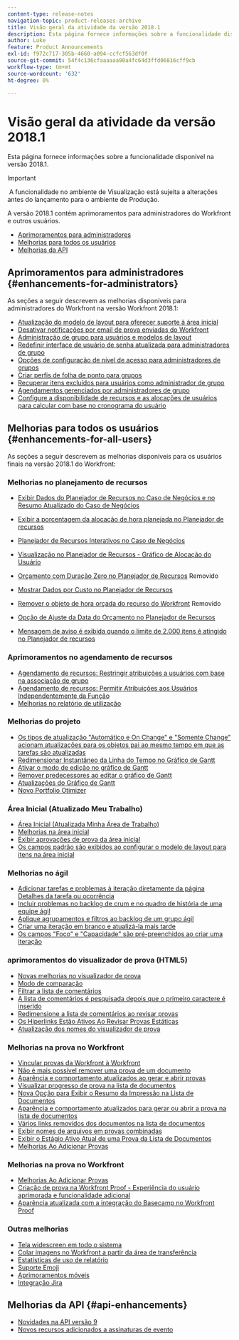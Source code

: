 ```yaml
---
content-type: release-notes
navigation-topic: product-releases-archive
title: Visão geral da atividade da versão 2018.1
description: Esta página fornece informações sobre a funcionalidade disponível na versão 2018.1.
author: Luke
feature: Product Announcements
exl-id: f972c717-305b-4660-a094-ccfcf563df0f
source-git-commit: 54f4c136cfaaaaaa90a4fc64d3ffd06816cff9cb
workflow-type: tm+mt
source-wordcount: '632'
ht-degree: 0%

---
```


# Visão geral da atividade da versão 2018.1

Esta página fornece informações sobre a funcionalidade disponível na versão 2018.1.  

>[!IMPORTANT]
>
> A funcionalidade no ambiente de Visualização está sujeita a alterações antes do lançamento para o ambiente de Produção.

A versão 2018.1 contém aprimoramentos para administradores do Workfront e outros usuários.

* [Aprimoramentos para administradores](#enhancements-for-administrators)
* [Melhorias para todos os usuários](#enhancements-for-all-users)
* [Melhorias da API](#api-enhancements)

## Aprimoramentos para administradores {#enhancements-for-administrators}

As seções a seguir descrevem as melhorias disponíveis para administradores do Workfront na versão Workfront 2018.1:

* [Atualização do modelo de layout para oferecer suporte à área inicial](../../../../product-announcements/product-releases/quarterly-release-archive/2018.1-release-activity/2018.1-beta-1-release-activity.md#updated-layout-template-to-support-the-home-area)
* [Desativar notificações por email de prova enviadas do Workfront](../../../../product-announcements/product-releases/quarterly-release-archive/2018.1-release-activity/2018.1-beta-1-release-activity.md#disable-proofing-email-notifications)
* [Administração de grupo para usuários e modelos de layout](../../../../product-announcements/product-releases/quarterly-release-archive/2018.1-release-activity/2018.1-beta-2-release-activity.md#group-administration-for-users-and-layout-templates)
* [Redefinir interface de usuário de senha atualizada para administradores de grupo](../../../../product-announcements/product-releases/quarterly-release-archive/2018.1-release-activity/2018.1-beta-3-release-activity.md#reset-password-ui-updated-for-group-administrators)
* [Opções de configuração de nível de acesso para administradores de grupos](../../../../product-announcements/product-releases/quarterly-release-archive/2018.1-release-activity/2018.1-beta-3-release-activity.md#access-level-setup-options-for-group-administrators)
* [Criar perfis de folha de ponto para grupos](../../../../product-announcements/product-releases/quarterly-release-archive/2018.1-release-activity/2018.1-beta-3-release-activity.md#create-timesheet-profiles-for-groups)
* [Recuperar itens excluídos para usuários como administrador de grupo](../../../../product-announcements/product-releases/quarterly-release-archive/2018.1-release-activity/2018.1-beta-3-release-activity.md#recover-deleted-items-for-users-as-a-group-administrator)
* [Agendamentos gerenciados por administradores de grupo](../../../../product-announcements/product-releases/quarterly-release-archive/2018.1-release-activity/2018.1-beta-4-release-activity.md#schedules-managed-by-group-administrators) 
* [Configure a disponibilidade de recursos e as alocações de usuários para calcular com base no cronograma do usuário](../../../../product-announcements/product-releases/quarterly-release-archive/2018.1-release-activity/2018.1-beta-final-release-activity.md#configure-resource-availability-and-user-allocations)

## Melhorias para todos os usuários {#enhancements-for-all-users}

As seções a seguir descrevem as melhorias disponíveis para os usuários finais na versão 2018.1 do Workfront:

### Melhorias no planejamento de recursos

* [Exibir Dados do Planejador de Recursos no Caso de Negócios e no Resumo Atualizado do Caso de Negócios](../../../../product-announcements/product-releases/quarterly-release-archive/2018.1-release-activity/2018.1-beta-1-release-activity.md#display-resource-planner-data-under-the-business-case)
* [Exibir a porcentagem da alocação de hora planejada no Planejador de recursos](../../../../product-announcements/product-releases/quarterly-release-archive/2018.1-release-activity/2018.1-beta-1-release-activity.md#display-the-percentage-of-planned-hour-allocation-in-the-resource-planner)
* [Planejador de Recursos Interativos no Caso de Negócios](../../../../product-announcements/product-releases/quarterly-release-archive/2018.1-release-activity/2018.1-beta-2-release-activity.md#interactive-resource-planner-in-the-business-case)
* [Visualização no Planejador de Recursos - Gráfico de Alocação do Usuário](../../../../product-announcements/product-releases/quarterly-release-archive/2018.1-release-activity/2018.1-beta-2-release-activity.md#visualization-in-the-resource-planner) 
* [Orçamento com Duração Zero no Planejador de Recursos](../../../../product-announcements/product-releases/quarterly-release-archive/2018.1-release-activity/2018.1-beta-3-release-activity.md#budget-with-zero-duration-in-the-resource-planner)  Removido

* [Mostrar Dados por Custo no Planejador de Recursos](../../../../product-announcements/product-releases/quarterly-release-archive/2018.1-release-activity/2018.1-beta-3-release-activity.md#show-data-by-cost-in-the-resource-planner)
* [Remover o objeto de hora orçada do recurso do Workfront](../../../../product-announcements/product-releases/quarterly-release-archive/2018.1-release-activity/2018.1-beta-4-release-activity.md#remove-resource-budgeted-hour-object-from-workfront)  Removido

* [Opção de Ajuste da Data do Orçamento no Planejador de Recursos](../../../../product-announcements/product-releases/quarterly-release-archive/2018.1-release-activity/2018.1-beta-4-release-activity.md#budget-date-adjustment-option-in-the-resource-planner) 
* [Mensagem de aviso é exibida quando o limite de 2.000 itens é atingido no Planejador de recursos](../../../../product-announcements/product-releases/quarterly-release-archive/2018.1-release-activity/2018.1-beta-final-release-activity.md#warning-message-displays-when-the-2000-item-limit-is-reached)

### Aprimoramentos no agendamento de recursos

* [Agendamento de recursos: Restringir atribuições a usuários com base na associação de grupo](../../../../product-announcements/product-releases/quarterly-release-archive/2018.1-release-activity/2018.1-beta-4-release-activity.md#restrict-assignments-to-users-based-on-group) 
* [Agendamento de recursos: Permitir Atribuições aos Usuários Independentemente da Função](../../../../product-announcements/product-releases/quarterly-release-archive/2018.1-release-activity/2018.1-beta-4-release-activity.md#allow-assignments-to-users-regardless-of-role) 
* [Melhorias no relatório de utilização](../../../../product-announcements/product-releases/quarterly-release-archive/2018.1-release-activity/2018.1-beta-4-release-activity.md#utilization-report-improvements) 

### Melhorias do projeto

* [Os tipos de atualização &quot;Automático e On Change&quot; e &quot;Somente Change&quot; acionam atualizações para os objetos pai ao mesmo tempo em que as tarefas são atualizadas](../../../../product-announcements/product-releases/quarterly-release-archive/2018.1-release-activity/2018.1-beta-1-release-activity.md#update-types-trigger-updates-to-the-parent-object)
* [Redimensionar Instantâneo da Linha do Tempo no Gráfico de Gantt](../../../../product-announcements/product-releases/quarterly-release-archive/2018.1-release-activity/2018.1-beta-2-release-activity.md#resize-timeline-snapshot-on-the-gantt-chart)
* [Ativar o modo de edição no gráfico de Gantt](../../../../product-announcements/product-releases/quarterly-release-archive/2018.1-release-activity/2018.1-beta-3-release-activity.md#enable-edit-mode-in-gantt) 
* [Remover predecessores ao editar o gráfico de Gantt](../../../../product-announcements/product-releases/quarterly-release-archive/2018.1-release-activity/2018.1-beta-3-release-activity.md#remove-predecessors-when-editing-the-gantt-chart)
* [Atualizações do Gráfico de Gantt](../../../../product-announcements/product-releases/quarterly-release-archive/2018.1-release-activity/2018.1-beta-4-release-activity.md#gantt-chart-updates) 
* [Novo Portfolio Otimizer](../../../../product-announcements/product-releases/quarterly-release-archive/2018.1-release-activity/2018.1-beta-4-release-activity.md#new-portfolio-optimizer) 

### Área Inicial (Atualizado Meu Trabalho)

* [Área Inicial (Atualizada Minha Área de Trabalho)](../../../../product-announcements/product-releases/quarterly-release-archive/2018.1-release-activity/2018.1-beta-1-release-activity.md#home-area)
* [Melhorias na área inicial](../../../../product-announcements/product-releases/quarterly-release-archive/2018.1-release-activity/2018.1-beta-2-release-activity.md#improvements-in-the-home-area)
* [Exibir aprovações de prova da área inicial](../../../../product-announcements/product-releases/quarterly-release-archive/2018.1-release-activity/2018.1-beta-3-release-activity.md#view-proof-approvals-from-the-home-area)
* [Os campos padrão são exibidos ao configurar o modelo de layout para itens na área inicial](../../../../product-announcements/product-releases/quarterly-release-archive/2018.1-release-activity/2018.1-beta-3-release-activity.md#default-fields-are-displayed-when-configuring-the-layout-template-for-the-home-area)

### Melhorias no ágil

* [Adicionar tarefas e problemas à iteração diretamente da página Detalhes da tarefa ou ocorrência](../../../../product-announcements/product-releases/quarterly-release-archive/2018.1-release-activity/2018.1-beta-3-release-activity.md#add-tasks-and-issues-to-the-iteration-directly-from-the-task-or-issue)
* [Incluir problemas no backlog de crum e no quadro de história de uma equipe ágil](../../../../product-announcements/product-releases/quarterly-release-archive/2018.1-release-activity/2018.1-beta-3-release-activity.md#include-issues-on-the-scrum-backlog)
* [Aplique agrupamentos e filtros ao backlog de um grupo ágil](../../../../product-announcements/product-releases/quarterly-release-archive/2018.1-release-activity/2018.1-beta-3-release-activity.md#apply-groupings-and-filters-to-the-backlog)
* [Criar uma iteração em branco e atualizá-la mais tarde](../../../../product-announcements/product-releases/quarterly-release-archive/2018.1-release-activity/2018.1-beta-3-release-activity.md#create-a-blank-iteration-and-update-it-later)
* [Os campos &quot;Foco&quot; e &quot;Capacidade&quot; são pré-preenchidos ao criar uma iteração](../../../../product-announcements/product-releases/quarterly-release-archive/2018.1-release-activity/2018.1-beta-3-release-activity.md#focus-and-capacity-fields-are-prepopulated)

### aprimoramentos do visualizador de prova (HTML5)

* [Novas melhorias no visualizador de prova](../../../../product-announcements/product-releases/quarterly-release-archive/2018.1-release-activity/2018.1-beta-2-release-activity.md#html5-proofing-viewer-improvements) 
* [Modo de comparação](../../../../product-announcements/product-releases/quarterly-release-archive/2018.1-release-activity/2018.1-beta-3-release-activity.md#compare-mode)
* [Filtrar a lista de comentários](../../../../product-announcements/product-releases/quarterly-release-archive/2018.1-release-activity/2018.1-beta-3-release-activity.md#filter-comment-list)
* [A lista de comentários é pesquisada depois que o primeiro caractere é inserido](../../../../product-announcements/product-releases/quarterly-release-archive/2018.1-release-activity/2018.1-beta-3-release-activity.md#comment-list-is-searched-after-first-character)
* [Redimensione a lista de comentários ao revisar provas](../../../../product-announcements/product-releases/quarterly-release-archive/2018.1-release-activity/2018.1-beta-4-release-activity.md#resize-the-comment-list-when-reviewing-proofs) 
* [Os Hiperlinks Estão Ativos Ao Revisar Provas Estáticas](../../../../product-announcements/product-releases/quarterly-release-archive/2018.1-release-activity/2018.1-beta-4-release-activity.md#hyperlinks-are-active-when-reviewing-static-proofs) 
* [Atualização dos nomes do visualizador de prova](../../../../product-announcements/product-releases/quarterly-release-archive/2018.1-release-activity/2018.1-beta-final-release-activity.md#proofing-viewer-names-have-been-updated) 

### Melhorias na prova no Workfront

* [Vincular provas da Workfront à Workfront](../../../../product-announcements/product-releases/quarterly-release-archive/2018.1-release-activity/2018.1-beta-3-release-activity.md#link-proofs-from-workfront-proof-to-workfront)
* [Não é mais possível remover uma prova de um documento](../../../../product-announcements/product-releases/quarterly-release-archive/2018.1-release-activity/2018.1-beta-3-release-activity.md#can-no-longer-remove-a-proof-from-a-document)
* [Aparência e comportamento atualizados ao gerar e abrir provas](../../../../product-announcements/product-releases/quarterly-release-archive/2018.1-release-activity/2018.1-beta-3-release-activity.md#updated-look-and-feel-when-generating-and-opening-proofs)
* [Visualizar progresso de prova na lista de documentos](../../../../product-announcements/product-releases/quarterly-release-archive/2018.1-release-activity/2018.1-beta-4-release-activity.md#view-proof-progress-from-the-document-list)
* [Nova Opção para Exibir o Resumo da Impressão na Lista de Documentos](../../../../product-announcements/product-releases/quarterly-release-archive/2018.1-release-activity/2018.1-beta-4-release-activity.md#new-option-to-view-the-print-summary-from-the-document-list) 
* [Aparência e comportamento atualizados para gerar ou abrir a prova na lista de documentos](../../../../product-announcements/product-releases/quarterly-release-archive/2018.1-release-activity/2018.1-beta-4-release-activity.md#updated-look-and-feel-for-generating-or-opening-the-proof-from-document-list) 
* [Vários links removidos dos documentos na lista de documentos](../../../../product-announcements/product-releases/quarterly-release-archive/2018.1-release-activity/2018.1-beta-4-release-activity.md#various-links-removed-from-the-document-list) 
* [Exibir nomes de arquivos em provas combinadas](../../../../product-announcements/product-releases/quarterly-release-archive/2018.1-release-activity/2018.1-beta-4-release-activity.md#view-file-names-on-combined-proofs) 
* [Exibir o Estágio Ativo Atual de uma Prova da Lista de Documentos](../../../../product-announcements/product-releases/quarterly-release-archive/2018.1-release-activity/2018.1-beta-4-release-activity.md#view-the-current-active-stage-of-a-proof-from-the-document-list) 
* [Melhorias Ao Adicionar Provas](../../../../product-announcements/product-releases/quarterly-release-archive/2018.1-release-activity/2018.1-beta-4-release-activity.md#improvements-when-adding-proofs) 

### Melhorias na prova no Workfront

* [Melhorias Ao Adicionar Provas](../../../../product-announcements/product-releases/quarterly-release-archive/2018.1-release-activity/2018.1-beta-4-release-activity.md#improvements-when-adding-proofs) 
* [Criação de prova na Workfront Proof - Experiência do usuário aprimorada e funcionalidade adicional](../../../../product-announcements/product-releases/quarterly-release-archive/2018.1-release-activity/2018.1-beta-4-release-activity.md#proof-creation-in-workfront-proof) 
* [Aparência atualizada com a integração do Basecamp no Workfront Proof](../../../../product-announcements/product-releases/quarterly-release-archive/2018.1-release-activity/2018.1-beta-4-release-activity.md#updated-look-and-feel-with-basecamp-integration-in-workfront-proof) 

### Outras melhorias

* [Tela widescreen em todo o sistema](../../../../product-announcements/product-releases/quarterly-release-archive/2018.1-release-activity/2018.1-beta-2-release-activity.md#system-wide-widescreen-display)
* [Colar imagens no Workfront a partir da área de transferência](../../../../product-announcements/product-releases/quarterly-release-archive/2018.1-release-activity/2018.1-beta-4-release-activity.md#paste-documents-to-workfront-from-the-clipboard) 
* [Estatísticas de uso de relatório](../../../../product-announcements/product-releases/quarterly-release-archive/2018.1-release-activity/2018.1-beta-4-release-activity.md#report-usage-statistics) 
* [Suporte Emoji](../../../../product-announcements/product-releases/quarterly-release-archive/2018.1-release-activity/2018.1-beta-4-release-activity.md#emoji-support) 
* [Aprimoramentos móveis](../../../../product-announcements/product-releases/quarterly-release-archive/2018.1-release-activity/2018.1-beta-final-release-activity.md#mobile-enhancements) 
* [Integração Jira](../../../../product-announcements/product-releases/quarterly-release-archive/2018.1-release-activity/2018.1-beta-final-release-activity.md#jira-integration) 

## Melhorias da API {#api-enhancements}

* [Novidades na API versão 9](../../../../wf-api/api/new-api-version-9.md) 
* [Novos recursos adicionados a assinaturas de evento](../../../../product-announcements/product-releases/quarterly-release-archive/2018.1-release-activity/2018.1-beta-1-release-activity.md#new-resources-added-to-event-subscriptions)
